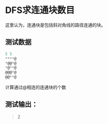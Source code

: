# DFS求连通块数目

这里认为，连通块是包括斜对角线的路径连通的块。

## 测试数据

```c
5 5
****@
*@@*@
*@**@
@@@*@
@@**@
```

计算通过@相连的连通块的个数

## 测试输出：

> 2
